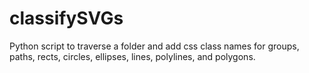 # classifySVGs
Python script to traverse a folder and add css class names for groups, paths, rects, circles, ellipses, lines, polylines, and polygons.
